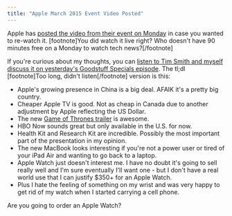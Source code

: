 ```yaml
---
title: "Apple March 2015 Event Video Posted"
---
```

<p>Apple has <a href="http://www.apple.com/live/2015-mar-event/">posted the video from their event on Monday</a> in case you wanted to re-watch it. [footnote]You did watch it live right? Who doesn't have 90 minutes free on a Monday to watch tech news?[/footnote]</p>
<p>If you're curious about my thoughts, you can <a href="http://goodstuff.fm/specials/13">listen to Tim Smith and myself discuss it on yesterday's Goodstuff Specials episode</a>. The tl;dl [footnote]Too long, didn't listen[/footnote] version is this:</p>
<ul>
<li>Apple's growing presence in China is a big deal. AFAIK it's a pretty big country.</li>
<li>Cheaper Apple TV is good. Not as cheap in Canada due to another adjustment by Apple reflecting the US Dollar.</li>
<li>The new <a href="http://trailers.apple.com/trailers/independent/gameofthrones/">Game of Thrones trailer</a> is awesome.</li>
<li>HBO Now sounds great but only available in the U.S. for now.</li>
<li>Health Kit and Research Kit are incredible. Possibly the most important part of the presentation in my opinion.</li>
<li>The new MacBook looks interesting if you're not a power user or tired of your iPad Air and wanting to go back to a laptop.</li>
<li>Apple Watch just doesn't interest me. I have no doubt it's going to sell really well and I'm sure eventually I'll want one - but I don't have a real world use that I can justify $350+ for an Apple Watch.</li>
<li>Plus I hate the feeling of something on my wrist and was very happy to get rid of my watch when I started carrying a cell phone.</li>
</ul>
<p>Are you going to order an Apple Watch?</p>
